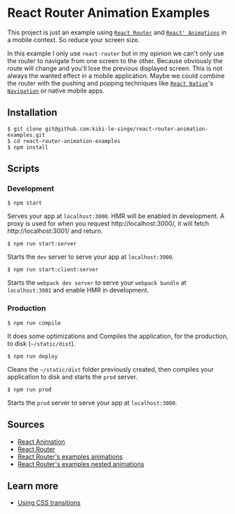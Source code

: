 # React Router Animation Examples

This project is just an example using [`React Router`](https://github.com/reactjs/react-router) and [`React' Animations`](https://facebook.github.io/react/docs/animation.html) in a mobile context. So reduce your screen size.

In this example I only use `react-router` but in my opinion we can't only use the router to navigate from one screen to the other. Because obviously the route will change and you'll lose the previous displayed screen. This is not always the wanted effect in a mobile application. Maybe we could combine the router with the pushing and popping techniques like [`React Native`](https://facebook.github.io/react-native/)'s [`Navigation`](https://facebook.github.io/react-native/docs/navigation.html) or native mobile apps.

## Installation

```shell
$ git clone git@github.com:kiki-le-singe/react-router-animation-examples.git
$ cd react-router-animation-examples
$ npm install
```

## Scripts

### Development

```shell
$ npm start
```

Serves your app at `localhost:3000`. HMR will be enabled in development. A proxy is used for when you  request http://localhost:3000/, it will fetch http://localhost:3001/ and return.

```shell
$ npm run start:server
```

Starts the `dev` server to serve your app at `localhost:3000`.

```shell
$ npm run start:client:server
```

Starts the `webpack dev server` to serve your `webpack bundle` at `localhost:3001` and enable HMR in development.


### Production

```shell
$ npm run compile
```

It does some optimizations and Compiles the application, for the production, to disk (`~/static/dist`).

```shell
$ npm run deploy
```

Cleans the `~/static/dist` folder previously created, then compiles your application to disk and starts the `prod` server.

```shell
$ npm run prod
```

Starts the `prod` server to serve your app at `localhost:3000`.


## Sources

 * [React Animation](https://facebook.github.io/react/docs/animation.html)
 * [React Router](https://github.com/reactjs/react-router)
  * [React Router's examples animations](https://github.com/reactjs/react-router/tree/master/examples/animations)
  * [React Router's examples nested animations](https://github.com/reactjs/react-router/tree/master/examples/nested-animations)

## Learn more

 * [Using CSS transitions](https://developer.mozilla.org/en-US/docs/Web/CSS/CSS_Transitions/Using_CSS_transitions)
